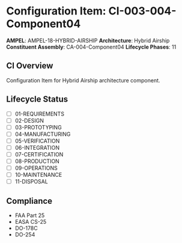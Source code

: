 # Configuration Item: CI-003-004-Component04

**AMPEL**: AMPEL-18-HYBRID-AIRSHIP
**Architecture**: Hybrid Airship
**Constituent Assembly**: CA-004-Component04
**Lifecycle Phases**: 11

## CI Overview
Configuration Item for Hybrid Airship architecture component.

## Lifecycle Status
- [ ] 01-REQUIREMENTS
- [ ] 02-DESIGN
- [ ] 03-PROTOTYPING
- [ ] 04-MANUFACTURING
- [ ] 05-VERIFICATION
- [ ] 06-INTEGRATION
- [ ] 07-CERTIFICATION
- [ ] 08-PRODUCTION
- [ ] 09-OPERATIONS
- [ ] 10-MAINTENANCE
- [ ] 11-DISPOSAL

## Compliance
- FAA Part 25
- EASA CS-25
- DO-178C
- DO-254
